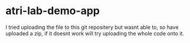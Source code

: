 # atri-lab-demo-app

I tried uploading the file to this git repositery but wasnt able to, so have uploaded a zip, if it doesnt work will try uploading the whole code onto it. 
